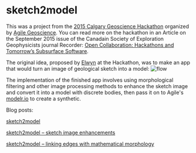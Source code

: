 # sketch2model

This was a project from the [2015 Calgary Geoscience Hackathon](http://www.agilegeoscience.com/blog/2015/5/15/canadian-codeshow) organized by [Agile Geoscience](http://www.agilegeoscience.com/blog/2016/2/16/a-european-hackathon). You can read more on the hackathon in an Article on the September 2015 issue of the Canadain Society of Exploration Geophysicists journal Recorder: [Open Collaboration: Hackathons and Tomorrow’s Subsurface Software](http://csegrecorder.com/articles/view/open-collaboration-hackathons-and-tomorrows-subsurface-software).

The original idea, proposed by [Elwyn](https://github.com/scibbatical) at the Hackathon, was to make an app that would turn an image of geological sketch into a model:
![flow](https://raw.githubusercontent.com/mycarta/sketch2model/master/workflow.PNG)
 
The implementation of the finished app involves using morphological filtering and other image processing methods to enhance the sketch image and convert it into a model with discrete bodies, then pass it on to Agile's [modelr.io](https://www.modelr.io/) to create a synthetic.

Blog posts:

[sketch2model](https://mycarta.wordpress.com/2016/05/04/sketch2model)

[sketch2model – sketch image enhancements](https://mycarta.wordpress.com/2016/05/25/sketch2model-sketch-image-enhancements)

[sketch2model – linking edges with mathematical morphology](https://mycarta.wordpress.com/2016/07/22/sketch2model-linking-edges-with-mathematical-morphology)

